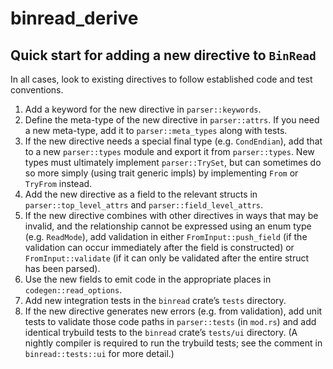 # binread_derive

## Quick start for adding a new directive to `BinRead`

In all cases, look to existing directives to follow established code and test
conventions.

1. Add a keyword for the new directive in `parser::keywords`.
2. Define the meta-type of the new directive in `parser::attrs`. If you need a
   new meta-type, add it to `parser::meta_types` along with tests.
3. If the new directive needs a special final type (e.g. `CondEndian`), add
   that to a new `parser::types` module and export it from `parser::types`. New
   types must ultimately implement `parser::TrySet`, but can sometimes do so
   more simply (using trait generic impls) by implementing `From` or `TryFrom`
   instead.
4. Add the new directive as a field to the relevant structs in
   `parser::top_level_attrs` and `parser::field_level_attrs`.
5. If the new directive combines with other directives in ways that may be
   invalid, and the relationship cannot be expressed using an enum type
   (e.g. `ReadMode`), add validation in either `FromInput::push_field` (if the
   validation can occur immediately after the field is constructed) or
   `FromInput::validate` (if it can only be validated after the entire struct
   has been parsed).
6. Use the new fields to emit code in the appropriate places in
   `codegen::read_options`.
7. Add new integration tests in the `binread` crate’s `tests` directory.
8. If the new directive generates new errors (e.g. from validation), add unit
   tests to validate those code paths in `parser::tests` (in `mod.rs`) and add
   identical trybuild tests to the `binread` crate’s `tests/ui` directory. (A
   nightly compiler is required to run the trybuild tests; see the comment in
   `binread::tests::ui` for more detail.)
